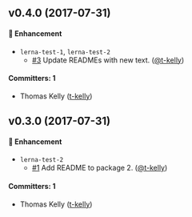 ## v0.4.0 (2017-07-31)

#### :rocket: Enhancement
* `lerna-test-1`, `lerna-test-2`
  * [#3](https://github.com/t-kelly/lerna-repo/pull/3) Update READMEs with new text. ([@t-kelly](https://github.com/t-kelly))

#### Committers: 1
- Thomas Kelly ([t-kelly](https://github.com/t-kelly))

## v0.3.0 (2017-07-31)

#### :rocket: Enhancement
* `lerna-test-2`
  * [#1](https://github.com/t-kelly/lerna-repo/pull/1) Add README to package 2. ([@t-kelly](https://github.com/t-kelly))

#### Committers: 1
- Thomas Kelly ([t-kelly](https://github.com/t-kelly))
